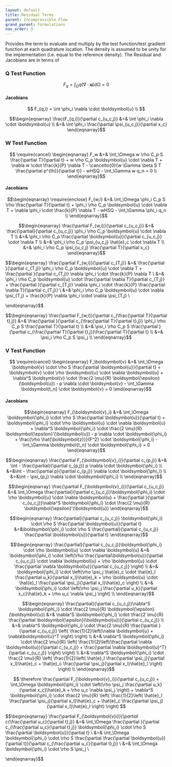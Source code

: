 ```yaml
---
layout: default
title: Residual Terms
parent: Incompressible Flow
grand_parent: Formulations
nav_order: 3
---
```

Provides the term to evaluate and multiply by the test function/test gradient function at each quadrature location.  The density is assumed to be unity for the implementation (i.e. equal to the reference density).  The Residual and Jacobians are in terms of

### Q Test Function

$$
F_q = \int_\Omega q \left( \nabla \cdot \boldsymbol{u} \right)  d\Omega = 0
$$

#### Jacobians

$$
F_{q,i} = \int \phi_i \nabla \cdot \boldsymbol{u}  \\
$$

$$\begin{eqnarray}
\frac{F_{q,i}}{\partial c_{u_c,j}}
&=& \int \phi_i \nabla \cdot \boldsymbol{u}  \\
&=& \int \phi_i \frac{\partial \psi_{u_c,j}}{\partial x_c}
\end{eqnarray}$$

### W Test Function

$$
\require{cancel}
\begin{eqnarray}
F_w &=& \int_\Omega w \rho C_p S \frac{\partial T}{\partial t} + w \rho C_p \boldsymbol{u} \cdot \nabla T + \nabla w \cdot \frac{k}{P} \nabla T - \cancelto{0}{w \Gamma \beta S T \frac{\partial p^{th}}{\partial t}} - wHSQ - \int_\Gamma w q_n = 0 \\
\end{eqnarray}$$

#### Jacobians

$$\begin{eqnarray}
\require{enclose}
F_{w,i} &=& \int_\Omega \phi_i C_p S \rho \frac{\partial T}{\partial t} + \phi_i \rho C_p \boldsymbol{u} \cdot \nabla T + \nabla \phi_i \cdot \frac{k}{P} \nabla T - wHSQ - \int_\Gamma \phi_i q_n \\
\end{eqnarray}$$

$$\begin{eqnarray}
\frac{\partial F_{w,i}}{\partial c_{u_c,j}} &=& \frac{\partial}{\partial c_{u_c,j}} \phi_i \rho C_p \boldsymbol{u} \cdot \nabla T \\
&=&  \phi_i  \rho C_p \frac{\partial \boldsymbol{u}}{\partial c_{u_c,j}} \cdot \nabla T \\
&=&  \phi_i  \rho C_p \psi_{u_c,j} \hat{e}_c \cdot \nabla T \\
&=&  \phi_i  \rho C_p \psi_{u_c,j} \frac{\partial T}{\partial x_c}
\end{eqnarray}$$

$$\begin{eqnarray}
\frac{\partial F_{w,i}}{\partial c_{T,j}} &=&  \frac{\partial }{\partial c_{T,j}}  \phi_i \rho C_p \boldsymbol{u} \cdot \nabla T  + \frac{\partial }{\partial c_{T,j}}  \nabla \phi_i \cdot \frac{k}{P} \nabla T \\
&=&    \phi_i \rho C_p \boldsymbol{u} \cdot  \frac{\partial \nabla T}{\partial c_{T,j}}   + \frac{\partial }{\partial c_{T,j}}  \nabla \phi_i \cdot \frac{k}{P} \frac{\partial \nabla T}{\partial c_{T,j}} \\
&=&    \phi_i \rho C_p \boldsymbol{u} \cdot  \nabla \psi_{T,j}   + \frac{k}{P} \nabla  \phi_i \cdot   \nabla \psi_{T,j} \\

\end{eqnarray}$$

$$\begin{eqnarray}
\frac{\partial F_{w,i}}{\partial c_{\frac{\partial T}{\partial t},j}} 
&=& \frac{\partial }{\partial c_{\frac{\partial T}{\partial t},j}} \phi_i \rho C_p S \frac{\partial T}{\partial t} \\
&=& \psi_i \rho C_p S \frac{\partial }{\partial c_{\frac{\partial T}{\partial t},j}}\frac{\partial T}{\partial t} \\
&=& \psi_i \rho C_p S \psi_j \\
\end{eqnarray}$$

### V Test Function

$$
\require{cancel}
\begin{eqnarray}
F_\boldsymbol{v} &=& \int_\Omega \boldsymbol{v} \cdot \rho S \frac{\partial \boldsymbol{u}}{\partial t} + \boldsymbol{v} \cdot \rho \boldsymbol{u} \cdot \nabla \boldsymbol{u} + \nabla^S \boldsymbol{v} \cdot \frac{2 \mu}{R} \boldsymbol{\epsilon}(\boldsymbol{u}) - p \nabla \cdot \boldsymbol{v} - \int_\Gamma \boldsymbol{t_n} \cdot \boldsymbol{v} = 0
\end{eqnarray}$$

#### Jacobians

$$\begin{eqnarray}
F_{\boldsymbol{v}_i} &=& \int_\Omega \boldsymbol{\phi_i} \cdot \rho S \frac{\partial \boldsymbol{u}}{\partial t} + \boldsymbol{\phi_i} \cdot \rho \boldsymbol{u} \cdot \nabla \boldsymbol{u} + \nabla^S \boldsymbol{\phi_i} \cdot \frac{2 \mu}{R} \boldsymbol{\epsilon}'(\boldsymbol{u}) - p \nabla \cdot \boldsymbol{\phi_i} + \frac{\rho \hat{\boldsymbol{z}}}{F^2} \cdot \boldsymbol{\phi_i} - \int_\Gamma \boldsymbol{t_n} \cdot \boldsymbol{\phi_i} = 0
\end{eqnarray}$$

$$\begin{eqnarray}
\frac{\partial F_{\boldsymbol{v}_i}}{\partial c_{p,j}} &=& \int - \frac{\partial}{\partial c_{p,j}} p \nabla \cdot \boldsymbol{\phi_i} \\
&=&\int - \frac{\partial p}{\partial c_{p,j}}  \nabla \cdot \boldsymbol{\phi_i} \\
&=&\int - \psi_{p,j} \nabla \cdot \boldsymbol{\phi_i} \\
\end{eqnarray}$$


$$\begin{eqnarray}
\frac{\partial F_{\boldsymbol{v}_i}}{\partial c_{u_c,j}} &=& \int_\Omega \frac{\partial}{\partial c_{u_c,j}}\boldsymbol{\phi_i} \cdot \rho \boldsymbol{u} \cdot \nabla \boldsymbol{u} + \frac{\partial }{\partial c_{u_c,j}}\nabla^S \boldsymbol{\phi_i} \cdot \frac{2 \mu}{R} \boldsymbol{\epsilon}'(\boldsymbol{u})
\end{eqnarray}$$

$$\begin{eqnarray}
\frac{\partial}{\partial c_{u_c,j}} \boldsymbol{\phi_i} \cdot \rho S \frac{\partial \boldsymbol{u}}{\partial t}
&=&\boldsymbol{\phi_i} \cdot \rho S  \frac{\partial}{\partial c_{u_c,j}} \frac{\partial \boldsymbol{u}}{\partial t}
\end{eqnarray}$$

$$\begin{eqnarray}
\frac{\partial}{\partial c_{u_c,j}}\boldsymbol{\phi_i} \cdot \rho \boldsymbol{u} \cdot \nabla \boldsymbol{u}
&=& \boldsymbol{\phi_i} \cdot \left(\rho \frac{\partial\boldsymbol{u}}{\partial c_{u_c,j}} \cdot \nabla \boldsymbol{u} + \rho \boldsymbol{u} \cdot \frac{\partial \nabla \boldsymbol{u}}{\partial c_{u_c,j}}  \right) \\
&=& \boldsymbol{\phi_i} \cdot \left(\rho \psi_j \hat{e}_c \cdot \hat{e}_l \frac{\partial u_k}{\partial x_l}\hat{e}_k + \rho \boldsymbol{u} \cdot \hat{e}_l \frac{\partial \psi_j}{\partial x_l}\hat{e}_c  \right) \\
&=& \boldsymbol{\phi_i} \cdot \left(\rho \psi_j \frac{\partial u_k}{\partial x_c}\hat{e}_k +  \rho u_c \nabla \psi_j  \right) \\
\end{eqnarray}$$

$$\begin{eqnarray}
\frac{\partial}{\partial c_{u_c,j}}\nabla^S \boldsymbol{\phi_i} \cdot \frac{2 \mu}{R} \boldsymbol{\epsilon}(\boldsymbol{u})
&=& \nabla^S \boldsymbol{\phi_i} \cdot \frac{2 \mu}{R} \frac{\partial  \boldsymbol{\epsilon}(\boldsymbol{u})}{\partial c_{u_c,j}} \\
&=& \nabla^S \boldsymbol{\phi_i} \cdot \frac{2 \mu}{R} \frac{\partial }{\partial c_{u_c,j}} \left( \frac{1}{2}\left(\nabla \boldsymbol{u} + \nabla\boldsymbol{u}^T \right) \right) \\
&=& \nabla^S \boldsymbol{\phi_i} \cdot \frac{2 \mu}{R} \left( \frac{1}{2}\left(\frac{\partial \nabla \boldsymbol{u}}{\partial c_{u_c,j}} + \frac{\partial \nabla \boldsymbol{u}^T}{\partial c_{u_c,j}} \right) \right) \\
&=& \nabla^S \boldsymbol{\phi_i} \cdot \frac{2 \mu}{R} \left( \frac{1}{2}\left( \hat{e}_l \frac{\partial \psi_j}{\partial x_l}\hat{e}_c + \hat{e}_c \frac{\partial \psi_j}{\partial x_l}\hat{e}_l \right) \right) \\
\end{eqnarray}$$

$$
\therefore \frac{\partial F_{\boldsymbol{v}_i}}{\partial c_{u_c,j}} = \int_\Omega \boldsymbol{\phi_i} \cdot \left(\rho \psi_j \frac{\partial u_k}{\partial x_c}\hat{e}_k +  \rho u_c \nabla \psi_j  \right) + \nabla^S \boldsymbol{\phi_i} \cdot \frac{2 \mu}{R} \left( \frac{1}{2}\left( \hat{e}_l \frac{\partial \psi_j}{\partial x_l}\hat{e}_c + \hat{e}_c \frac{\partial \psi_j}{\partial x_l}\hat{e}_l \right) \right)
$$

$$\begin{eqnarray}
\frac{\partial F_{\boldsymbol{v}_i}}{\partial c_{\frac{\partial u_c}{\partial t},j}} 
&=& \int_\Omega \frac{\partial }{\partial c_{\frac{\partial u_c}{\partial t},j}} \boldsymbol{\phi_i} \cdot \rho S \frac{\partial \boldsymbol{u}}{\partial t} \\
&=& \int_\Omega \boldsymbol{\phi_i} \cdot \rho S \frac{\partial \frac{\partial \boldsymbol{u}}{\partial t}}{\partial c_{\frac{\partial u_c}{\partial t},j}} \\
&=& \int_\Omega \boldsymbol{\phi_i} \cdot \rho S \psi_j \\

\end{eqnarray}$$
